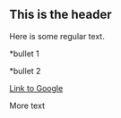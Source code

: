 ## This is the header

Here is some regular text.

*bullet 1

*bullet 2

[Link to Google](http://www.google.com)

More text
